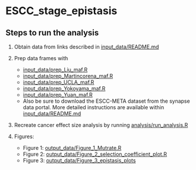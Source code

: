 # ESCC_stage_epistasis
## Steps to run the analysis

1.  Obtain data from links described in [input_data/README.md](https://github.com/Cannataro-Lab/ESCC_stage_epistasis/blob/main/input_data/README.md)

2.  Prep data frames with

    -   [input_data/prep_Liu_maf.R](https://github.com/Cannataro-Lab/ESCC_stage_epistasis/blob/main/input_data/prep_Liu_maf.R)
    -   [input_data/prep_Martincorena_maf.R](https://github.com/Cannataro-Lab/ESCC_stage_epistasis/blob/main/input_data/prep_Martincorena_maf.R)
    -   [input_data/prep_UCLA_maf.R](https://github.com/Cannataro-Lab/ESCC_stage_epistasis/blob/main/input_data/prep_UCLA_maf.R)
    -   [input_data/prep_Yokoyama_maf.R](https://github.com/Cannataro-Lab/ESCC_stage_epistasis/blob/main/input_data/prep_Yokoyama_maf.R)
    -   [input_data/prep_Yuan_maf.R](https://github.com/Cannataro-Lab/ESCC_stage_epistasis/blob/main/input_data/prep_Yuan_maf.R)
    -   Also be sure to download the ESCC-META dataset from the synapse data portal. More detailed instructions are available within [input_data/README.md](https://github.com/Cannataro-Lab/ESCC_stage_epistasis/blob/main/input_data/README.md)

3.  Recreate cancer effect size analysis by running [analysis/run_analysis.R](https://github.com/Cannataro-Lab/ESCC_stage_epistasis/blob/main/analysis/run_analysis.R)

4.  Figures:

    -   Figure 1: [output_data/Figure_1_Mutrate.R](https://github.com/Cannataro-Lab/ESCC_stage_epistasis/blob/main/output_data/Figure_1_Mutrate.R)
    -   Figure 2: [output_data/Figure_2_selection_coefficient_plot.R](https://github.com/Cannataro-Lab/ESCC_stage_epistasis/blob/main/output_data/Figure_2_selection_coefficient_plot.R)
    -   Figure 3: [output_data/Figure_3_epistasis_plots](https://github.com/Cannataro-Lab/ESCC_stage_epistasis/blob/main/output_data/Figure_3_epistasis_plots.R)
